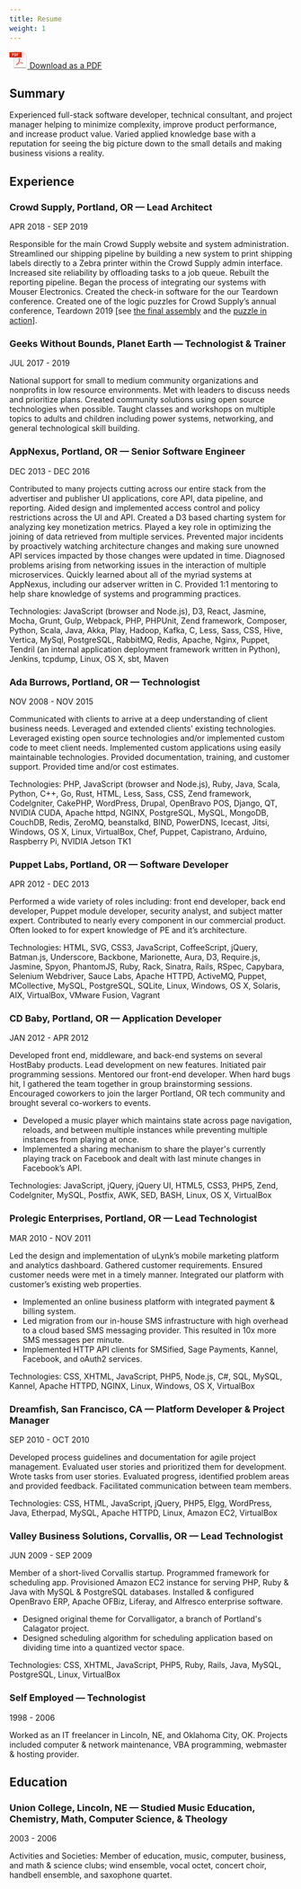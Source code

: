```yaml
---
title: Resume
weight: 1
---
```


[![](/icons/adobe-pdf.png) Download as a PDF](/resume-download.pdf)

## Summary

Experienced full-stack software developer, technical consultant, and project manager helping to minimize complexity, improve product performance, and increase product value. Varied applied knowledge base with a reputation for seeing the big picture down to the small details and making business visions a reality.

## Experience

### Crowd Supply, Portland, OR <span class="job-position">— Lead Architect</span>
<span class="date">APR 2018 - SEP 2019</span>

Responsible for the main Crowd Supply website and system administration. Streamlined our shipping pipeline by building a new system to print shipping labels directly to a Zebra printer within the Crowd Supply admin interface. Increased site reliability by offloading tasks to a job queue. Rebuilt the reporting pipeline. Began the process of integrating our systems with Mouser Electronics. Created the check-in software for the our Teardown conference. Created one of the logic puzzles for Crowd Supply’s annual conference, Teardown 2019 [see [the final assembly](https://www.instagram.com/p/BzEYKXlBN2w/) and the [puzzle in action](https://www.instagram.com/p/BzFBlGFB-I8/)].

### Geeks Without Bounds, Planet Earth <span class="job-position">— Technologist & Trainer</span>
<span class="date">JUL 2017 - 2019</span>

National support for small to medium community organizations and nonprofits in low resource environments. Met with leaders to discuss needs and prioritize plans. Created community solutions using open source technologies when possible. Taught classes and workshops on multiple topics to adults and children including power systems, networking, and general technological skill building.

### AppNexus, Portland, OR <span class="job-position">— Senior Software Engineer</span>
<span class="date">DEC 2013 - DEC 2016</span>

Contributed to many projects cutting across our entire stack from the advertiser and publisher UI applications, core API, data pipeline, and reporting. Aided design and implemented access control and policy restrictions across the UI and API. Created a D3 based charting system for analyzing key monetization metrics. Played a key role in optimizing the joining of data retrieved from multiple services. Prevented major incidents by proactively watching architecture changes and making sure unowned API services impacted by those changes were updated in time. Diagnosed problems arising from networking issues in the interaction of multiple microservices. Quickly learned about all of the myriad systems at AppNexus, including our adserver written in C. Provided 1:1 mentoring to help share knowledge of systems and programming practices.

Technologies: JavaScript (browser and Node.js), D3, React, Jasmine, Mocha, Grunt, Gulp, Webpack, PHP, PHPUnit, Zend framework, Composer, Python, Scala, Java, Akka, Play, Hadoop, Kafka, C, Less, Sass, CSS, Hive, Vertica, MySql, PostgreSQL, RabbitMQ, Redis, Apache, Nginx, Puppet, Tendril (an internal application deployment framework written in Python), Jenkins, tcpdump, Linux, OS X, sbt, Maven

### Ada Burrows, Portland, OR <span class="job-position">— Technologist</span>
<span class="date">NOV 2008 - NOV 2015</span>

Communicated with clients to arrive at a deep understanding of client business needs. Leveraged and extended clients’ existing technologies. Leveraged existing open source technologies and/or implemented custom code to meet client needs. Implemented custom applications using easily maintainable technologies. Provided documentation, training, and customer support. Provided time and/or cost estimates.

Technologies: PHP, JavaScript (browser and Node.js), Ruby, Java, Scala, Python, C++, Go, Rust, HTML, Less, Sass, CSS, Zend framework, CodeIgniter, CakePHP, WordPress, Drupal, OpenBravo POS, Django, QT, NVIDIA CUDA, Apache httpd, NGINX, PostgreSQL, MySQL, MongoDB, CouchDB, Redis, ZeroMQ, beanstalkd, BIND, PowerDNS, Icecast, Jitsi, Windows, OS X, Linux, VirtualBox, Chef, Puppet, Capistrano, Arduino, Raspberry Pi, NVIDIA Jetson TK1

### Puppet Labs, Portland, OR <span class="job-position">— Software Developer</span>
<span class="date">APR 2012 - DEC 2013</span>

Performed a wide variety of roles including: front end developer, back end developer, Puppet module developer, security analyst, and subject matter expert. Contributed to nearly every component in our commercial product. Often looked to for expert knowledge of PE and it’s architecture.

Technologies: HTML, SVG, CSS3, JavaScript, CoffeeScript, jQuery, Batman.js, Underscore, Backbone, Marionette, Aura, D3, Require.js, Jasmine, Spyon, PhantomJS, Ruby, Rack, Sinatra, Rails, RSpec, Capybara, Selenium Webdriver, Sauce Labs, Apache HTTPD, ActiveMQ, Puppet, MCollective, MySQL, PostgreSQL, SQLite, Linux, Windows, OS X, Solaris, AIX, VirtualBox, VMware Fusion, Vagrant

### CD Baby, Portland, OR <span class="job-position">— Application Developer</span>
<span class="date">JAN 2012 - APR 2012</span>

Developed front end, middleware, and back-end systems on several HostBaby products. Lead development on new features. Initiated pair programming sessions. Mentored our front-end developer. When hard bugs hit, I gathered the team together in group brainstorming sessions. Encouraged coworkers to join the larger Portland, OR tech community and brought several co-workers to events.

* Developed a music player which maintains state across page navigation, reloads, and between multiple instances while preventing multiple instances from playing at once.
* Implemented a sharing mechanism to share the player's currently playing track on Facebook and dealt with last minute changes in Facebook’s API.

Technologies: JavaScript, jQuery, jQuery UI, HTML5, CSS3, PHP5, Zend, CodeIgniter, MySQL, Postfix, AWK, SED, BASH, Linux, OS X, VirtualBox

### Prolegic Enterprises, Portland, OR <span class="job-position">— Lead Technologist</span>
<span class="date">MAR 2010 - NOV 2011</span>

Led the design and implementation of uLynk’s mobile marketing platform and analytics dashboard. Gathered customer requirements. Ensured customer needs were met in a timely manner. Integrated our platform with customer’s existing web properties.

* Implemented an online business platform with integrated payment & billing system.
* Led migration from our in-house SMS infrastructure with high overhead to a cloud based SMS messaging provider. This resulted in 10x more SMS messages per minute.
* Implemented HTTP API clients for SMSified, Sage Payments, Kannel, Facebook, and oAuth2 services.

Technologies: CSS, XHTML, JavaScript, PHP5, Node.js, C#, SQL, MySQL, Kannel, Apache HTTPD, NGINX, Linux, Windows, OS X, VirtualBox

### Dreamfish, San Francisco, CA <span class="job-position">— Platform Developer & Project Manager</span>
<span class="date">SEP 2010 - OCT 2010</span>

Developed process guidelines and documentation for agile project management. Evaluated user stories and prioritized them for development. Wrote tasks from user stories. Evaluated progress, identified problem areas and provided feedback. Facilitated communication between team members.

Technologies: CSS, HTML, JavaScript, jQuery, PHP5, Elgg, WordPress, Java, Etherpad, MySQL, Apache HTTPD, Linux, Amazon EC2, VirtualBox

### Valley Business Solutions, Corvallis, OR <span class="job-position">— Lead Technologist</span>
<span class="date">JUN 2009 - SEP 2009</span>

Member of a short-lived Corvallis startup. Programmed framework for scheduling app. Provisioned Amazon EC2 instance for serving PHP, Ruby & Java with MySQL & PostgreSQL databases. Installed & configured OpenBravo ERP, Apache OFBiz, Liferay, and Alfresco enterprise software.

* Designed original theme for Corvalligator, a branch of Portland's Calagator project.
* Designed scheduling algorithm for scheduling application based on dividing time into a quantized vector space.

Technologies: CSS, XHTML, JavaScript, PHP5, Ruby, Rails, Java, MySQL, PostgreSQL, Linux, VirtualBox

### Self Employed <span class="job-position">— Technologist</span>
<span class="date">1998 - 2006</span>

Worked as an IT freelancer in Lincoln, NE, and Oklahoma City, OK. Projects included computer & network maintenance, VBA programming, webmaster & hosting provider.

## Education

### Union College, Lincoln, NE <span class="job-position">— Studied Music Education, Chemistry, Math, Computer Science, & Theology</span>
<span class="date">2003 - 2006</span>

Activities and Societies: Member of education, music, computer, business, and math & science clubs; wind ensemble, vocal octet, concert choir, handbell ensemble, and saxophone quartet.
